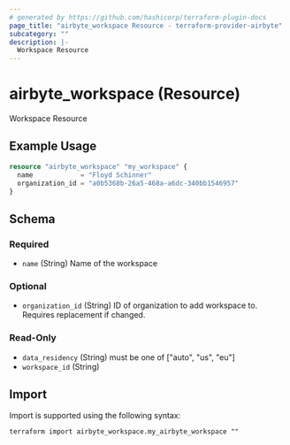 ```yaml
---
# generated by https://github.com/hashicorp/terraform-plugin-docs
page_title: "airbyte_workspace Resource - terraform-provider-airbyte"
subcategory: ""
description: |-
  Workspace Resource
---
```


# airbyte_workspace (Resource)

Workspace Resource

## Example Usage

```terraform
resource "airbyte_workspace" "my_workspace" {
  name            = "Floyd Schinner"
  organization_id = "a0b5368b-26a5-468a-a6dc-340bb1546957"
}
```

<!-- schema generated by tfplugindocs -->
## Schema

### Required

- `name` (String) Name of the workspace

### Optional

- `organization_id` (String) ID of organization to add workspace to. Requires replacement if changed.

### Read-Only

- `data_residency` (String) must be one of ["auto", "us", "eu"]
- `workspace_id` (String)

## Import

Import is supported using the following syntax:

```shell
terraform import airbyte_workspace.my_airbyte_workspace ""
```
